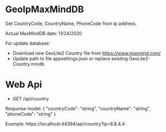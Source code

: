 # GeoIpMaxMindDB

Get CountryCode, CountryName, PhoneCode from ip address.

Actual MaxMindDB date: 11/24/2020

For update database:
- Download new GeoLite2 Country file from https://www.maxmind.com/
- Update path to file appsettings.json or replace existing GeoLite2-Country.mmdb

# Web Api
- GET /api​/country

Response model:
{
  "countryCode": "string",
  "countryName": "string",
  "phoneCode": "string"
}

Example: https://localhost:44394/api/country?ip=8.8.4.4